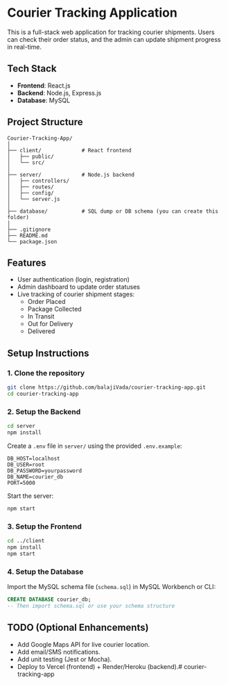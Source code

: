 # Courier Tracking Application

This is a full-stack web application for tracking courier shipments. Users can check their order status, and the admin can update shipment progress in real-time.

## Tech Stack
- **Frontend**: React.js
- **Backend**: Node.js, Express.js
- **Database**: MySQL

## Project Structure
```
Courier-Tracking-App/
│
├── client/             # React frontend
│   ├── public/
│   └── src/
│
├── server/             # Node.js backend
│   ├── controllers/
│   ├── routes/
│   ├── config/
│   └── server.js
│
├── database/           # SQL dump or DB schema (you can create this folder)
│
├── .gitignore
├── README.md
└── package.json
```

## Features
- User authentication (login, registration)
- Admin dashboard to update order statuses
- Live tracking of courier shipment stages:
  - Order Placed
  - Package Collected
  - In Transit
  - Out for Delivery
  - Delivered

## Setup Instructions

### 1. Clone the repository
```bash
git clone https://github.com/balajiVada/courier-tracking-app.git
cd courier-tracking-app
```

### 2. Setup the Backend
```bash
cd server
npm install
```
Create a `.env` file in `server/` using the provided `.env.example`:
```env
DB_HOST=localhost
DB_USER=root
DB_PASSWORD=yourpassword
DB_NAME=courier_db
PORT=5000
```
Start the server:
```bash
npm start
```

### 3. Setup the Frontend
```bash
cd ../client
npm install
npm start
```

### 4. Setup the Database
Import the MySQL schema file (`schema.sql`) in MySQL Workbench or CLI:
```sql
CREATE DATABASE courier_db;
-- Then import schema.sql or use your schema structure
```

## TODO (Optional Enhancements)
- Add Google Maps API for live courier location.
- Add email/SMS notifications.
- Add unit testing (Jest or Mocha).
- Deploy to Vercel (frontend) + Render/Heroku (backend).# courier-tracking-app

